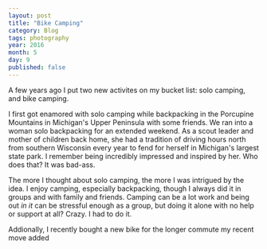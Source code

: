 ```yaml
---
layout: post
title: "Bike Camping"
category: Blog
tags: photography
year: 2016
month: 5
day: 9
published: false  
---
```


A few years ago I put two new activites on my bucket list: solo camping, and bike camping.

I first got enamored with solo camping while backpacking in the Porcupine Mountains in Michigan's Upper Peninsula with some friends. We ran into a woman solo backpacking for an extended weekend. As a scout leader and mother of children back home, she had a tradition of driving hours north from southern Wisconsin every year to fend for herself in Michigan's largest state park. I remember being incredibly impressed and inspired by her. Who does that? It was bad-ass.

The more I thought about solo camping, the more I was intrigued by the idea. I enjoy camping, especially backpacking, though I always did it in groups and with family and friends. Camping can be a lot work and being out *in it* can be stressful enough as a group, but doing it alone with no help or support at all? Crazy. I had to do it.

Addionally, I recently bought a new bike for the longer commute my recent move added
